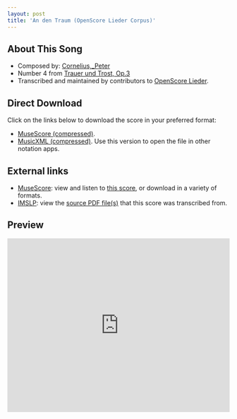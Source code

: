 ```yaml
---
layout: post
title: 'An den Traum (OpenScore Lieder Corpus)'
---
```


## About This Song

- Composed by: [Cornelius,_Peter](https://fourscoreandmore.org/openscore/lieder/Cornelius,_Peter)
- Number 4 from [Trauer und Trost, Op.3](https://fourscoreandmore.org/openscore/lieder/Cornelius,_Peter/Trauer_und_Trost,_Op.3)
- Transcribed and maintained by contributors to [OpenScore Lieder].

[OpenScore Lieder]: https://musescore.com/openscore-lieder-corpus

## Direct Download

Click on the links below to download the score in your preferred format:
- [MuseScore (compressed)](https://github.com/openscore/lieder/blob/main/scores/Cornelius,_Peter/Trauer_und_Trost,_Op.3/4_An_den_Traum/lc5043569.mscz?raw=true).
- [MusicXML (compressed)](https://github.com/openscore/lieder/blob/main/scores/Cornelius,_Peter/Trauer_und_Trost,_Op.3/4_An_den_Traum/lc5043569.mxl?raw=true). Use this version to open the file in other notation apps.

## External links

- [MuseScore]: view and listen to [this score][MuseScore], or download in a variety of formats.
- [IMSLP]: view the [source PDF file(s)][IMSLP] that this score was transcribed from.

[MuseScore]: https://musescore.com/score/5043569
[IMSLP]: https://imslp.org/wiki/Special:ReverseLookup/80679

## Preview

<iframe width="100%" height="394" src="https://musescore.com/openscore-lieder-corpus/scores/5043569/embed" frameborder="0" allowfullscreen allow="autoplay; fullscreen"></iframe>
